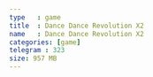 ```yaml
---
type   : game
title  : Dance Dance Revolution X2
name   : Dance Dance Revolution X2
categories: [game]
telegram : 323
size: 957 MB
---
```




